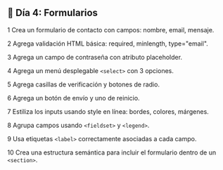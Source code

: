 ## 📅 Día 4: Formularios

1 Crea un formulario de contacto con campos: nombre, email, mensaje.

2 Agrega validación HTML básica: required, minlength, type="email".

3 Agrega un campo de contraseña con atributo placeholder.

4 Agrega un menú desplegable ``<select>`` con 3 opciones.

5 Agrega casillas de verificación y botones de radio.

6 Agrega un botón de envío y uno de reinicio.

7 Estiliza los inputs usando style en línea: bordes, colores, márgenes.

8 Agrupa campos usando ``<fieldset>`` y ``<legend>``.

9 Usa etiquetas ``<label>`` correctamente asociadas a cada campo.

10 Crea una estructura semántica para incluir el formulario dentro de un ``<section>``.